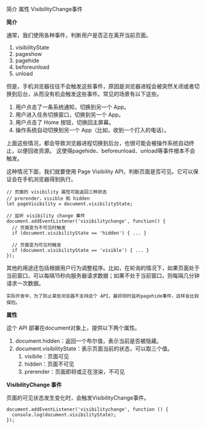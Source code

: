 简介
属性
VisibilityChange事件

**简介**

通常，我们使用各种事件，判断用户是否正在离开当前页面。

1. visibilityState
2. pageshow
3. pagehide
4. beforeunload
5. unload

但是，手机浏览器往往不会触发这些事件，原因是浏览器进程会被突然关闭或者切换到后台，从而没有机会触发这些事件。常见的场景有以下这些。

1. 用户点击了一条系统通知，切换到另一个 App。
2. 用户进入任务切换窗口，切换到另一个 App。
3. 用户点击了 Home 按钮，切换回主屏幕。
4. 操作系统自动切换到另一个 App（比如，收到一个打入的电话）。

上面这些情况，都会导致浏览器进程切换到后台，也很可能会被操作系统自动终止，以便回收资源。 这使得pagehide、beforeunload、unload等事件根本不会触发。

这种情况下面，我们就要使用 Page Visibility API，判断页面是否可见。它可以保证会在手机浏览器得到执行。

```
// 页面的 visibility 属性可能返回三种状态
// prerender，visible 和 hidden
let pageVisibility = document.visibilityState;

// 监听 visibility change 事件
document.addEventListener('visibilitychange', function() {
  // 页面变为不可见时触发
  if (document.visibilityState == 'hidden') { ... }

  // 页面变为可见时触发
  if (document.visibilityState == 'visible') { ... }
});
```

其他的用途还包括根据用户行为调整程序。比如，在轮询的情况下，如果页面处于当前窗口，可以每隔15秒向服务器请求数据；如果不处于当前窗口，则每隔几分钟请求一次数据。

`实际开发中，为了防止某些浏览器不支持这个 API，最好同时监听pagehide事件，这样会比较保险。`

**属性**

这个 API 部署在document对象上，提供以下两个属性。

1. document.hidden：返回一个布尔值，表示当前是否被隐藏。
2. document.visibilityState：表示页面当前的状态，可以取三个值。
    1. visibile：页面可见
    2. hidden：页面不可见
    3. prerender：页面即将或正在渲染，不可见

**VisibilityChange 事件**

页面的可见状态发生变化时，会触发VisibilityChange事件。

```
document.addEventListener('visibilitychange', function () {
  console.log(document.visibilityState);
});
```
